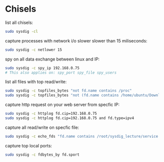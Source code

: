 # Chisels

list all chisels:
```bash
sudo sysdig -cl
```

capture processes with network i/o slower slower than 15 miliseconds:
```bash
sudo sysdig -c netlower 15
```

spy on all data exchange between linux and IP:
```bash
sudo sysdig -c spy_ip 192.168.0.75
# This also applies on: spy_port spy_file spy_users
```

list all files with top read/write:
```bash
sudo sysdig -c topfiles_bytes "not fd.name contains /proc"
sudo sysdig -c topfiles_bytes "not (fd.name contains /home/ubuntu/Download or fd.name contains /home/ubuntu/Documents)"
```

capture http request on your web server from specfic IP:
```bash
sudo sysdig -c httplog fd.cip=192.168.0.75
sudo sysdig -c httplog fd.cip=192.168.0.75 and fd.type=ipv4
```

capture all read/write on specfic file:
```bash
sudo sysdig -c echo_fds "fd.name contains /root/sysdig_lecture/service.conf"
```

capture top local ports:
```bash
sudo sysdig -c fdbytes_by fd.sport
```

